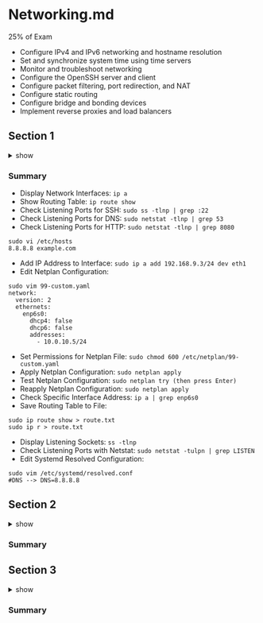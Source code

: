 # Networking.md
25% of Exam

- Configure IPv4 and IPv6 networking and hostname resolution
- Set and synchronize system time using time servers
- Monitor and troubleshoot networking
- Configure the OpenSSH server and client
- Configure packet filtering, port redirection, and NAT
- Configure static routing
- Configure bridge and bonding devices
- Implement reverse proxies and load balancers


## Section 1
<details><summary>show</summary>
<p>
  
```bash
ip a

ip route show

sudo ss -tlnp | grep :22

sudo netstat -tlnp | grep 53

sudo netstat -tlnp | grep 8080

sudo vi /etc/hosts
8.8.8.8         example.com

sudo ip a add 192.168.9.3/24 dev eth1

sudo vim 99-custom.yaml

network:
  version: 2
  ethernets:
    enp6s0:
      dhcp4: false
      dhcp6: false
      addresses:
        - 10.0.10.5/24

sudo chmod 600 /etc/netplan/99-custom.yaml

sudo netplan apply

sudo netplan try
and click enter button

sudo netplan apply

ip a | grep enp6s0



sudo ip route show > route.txt
sudo ip r > route.txt

ss -tlnp

sudo netstat -tulpn | grep LISTEN


sudo vim /etc/systemd/resolved.conf
#DNS --> DNS=8.8.8.8
```

</p>
</details>

### Summary
* Display Network Interfaces:
`ip a`
* Show Routing Table:
`ip route show`
* Check Listening Ports for SSH:
`sudo ss -tlnp | grep :22`
* Check Listening Ports for DNS:
`sudo netstat -tlnp | grep 53`
* Check Listening Ports for HTTP:
`sudo netstat -tlnp | grep 8080`
```shell
sudo vi /etc/hosts  
8.8.8.8 example.com
```
* Add IP Address to Interface:
`sudo ip a add 192.168.9.3/24 dev eth1`
* Edit Netplan Configuration:
```shell
sudo vim 99-custom.yaml  
network:  
  version: 2  
  ethernets:  
    enp6s0:  
      dhcp4: false  
      dhcp6: false  
      addresses:  
        - 10.0.10.5/24
```
* Set Permissions for Netplan File:
`sudo chmod 600 /etc/netplan/99-custom.yaml`
* Apply Netplan Configuration:
`sudo netplan apply`
* Test Netplan Configuration:
`sudo netplan try (then press Enter)`
* Reapply Netplan Configuration:
`sudo netplan apply`
* Check Specific Interface Address:
`ip a | grep enp6s0`
* Save Routing Table to File:
```shell
sudo ip route show > route.txt
sudo ip r > route.txt
```
* Display Listening Sockets:
`ss -tlnp`
* Check Listening Ports with Netstat:
`sudo netstat -tulpn | grep LISTEN`
* Edit Systemd Resolved Configuration:
```shell
sudo vim /etc/systemd/resolved.conf  
#DNS --> DNS=8.8.8.8
```


## Section 2
<details><summary>show</summary>
<p>
  
```bash
# https://www.digitalocean.com/community/tutorials/how-to-setup-a-firewall-with-ufw-on-an-ubuntu-and-debian-cloud-server

sudo ufw status numbered 

sudo ufw allow from 207.45.232.181

sudo ufw allow from 10.11.12.0/24

sudo ufw status numbered
sudo ufw delete 5
sudo ufw insert 1 deny from 10.0.0.19
```

</p>
</details>

### Summary

## Section 3
<details><summary>show</summary>
<p>
  
```bash
cat /etc/ssh/sshd_config


sudo vi /etc/ssh/sshd_config
PasswordAuthentication no
sudo systemctl restart sshd

sudo apt install squid -y
sudo systemctl start squid

sudo vi /etc/squid/squid.conf
http_access deny localnet

sudo vi /etc/squid/squid.conf
acl vpn src 203.0.110.5
http_access allow vpn
# allow before http_access deny otherwise it won’t work

sudo vi /etc/ssh/sshd_config
#AddressFamily any
AddressFamily inet

sudo vi /etc/squid/squid.conf
http_access allow external

sudo vi /etc/squid/squid.conf
acl facebook dstdomain .facebook.com
http_access deny facebook

sudo vi /etc/ssh/sshd_config
PasswordAuthentication yes
PermitRootLogin no
sudo systemctl restart sshd
```

</p>
</details>

### Summary
